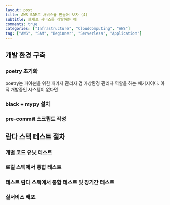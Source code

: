 ```yaml
---
layout: post
title: AWS SAM로 서비스를 만들어 보자 (4)
subtitle: 실제로 서비스를 개발하는 예
comments: true
categories: ["Infrastructure", "CloudComputing", "AWS"]
tag: ["AWS", "SAM", "Beginner", "Serverless", "Application"]
---
```


## 개발 환경 구축

### poetry 초기화

poetry는 파이썬을 위한 패키지 관리자 겸 가상환경 관리자 역할을 하는 패키지이다. 아직 개발중인 시스템이 없다면

### black + mypy 설치

### pre-commit 스크립트 작성

## 람다 스택 테스트 절차

### 개별 코드 유닛 테스트

### 로컬 스택에서 통합 테스트

### 테스트 람다 스택에서 통합 테스트 및 장기간 테스트

### 실서비스 배포
